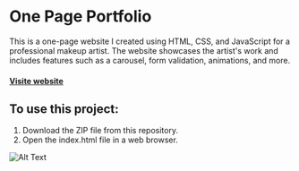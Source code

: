 # One Page Portfolio

This is a one-page website I created using HTML, CSS, and JavaScript for a professional makeup artist. 
The website showcases the artist's work and includes features such as a carousel, form validation, animations, and more.

#### [Visite website](https://one-page-portfolio.surge.sh/)

## To use this project: 
1) Download the ZIP file from this repository.
2) Open the index.html file in a web browser.

![Alt Text](https://media1.giphy.com/media/v1.Y2lkPTc5MGI3NjExb3UyNHlqbDg3cnc0M29maDNhaWV4eXQzemhmZWJyYWZ6OXQ3aW10NiZlcD12MV9pbnRlcm5hbF9naWZfYnlfaWQmY3Q9Zw/mUvtjf6PRqYS8Edpha/giphy.gif)
